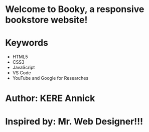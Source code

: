 # Welcome to Booky, a responsive bookstore website!

# Keywords
- HTML5
- CSS3
- JavaScript
- VS Code
- YouTube and Google for Researches

# Author: KERE Annick

# Inspired by: Mr. Web Designer!!!
